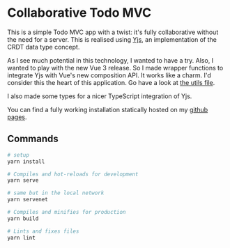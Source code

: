 # Collaborative Todo MVC

This is a simple Todo MVC app with a twist: it's fully collaborative without the need for
a server. This is realised using [Yjs](https://yjs.dev/), an implementation of the CRDT
data type concept.

As I see much potential in this technology, I wanted to have a try. Also, I wanted to play
with the new Vue 3 release. So I made wrapper functions to integrate Yjs with Vue's new
composition API. It works like a charm. I'd consider this the heart of this application.
Go have a look at [the utils file](https://github.com/onemenzel/collaborative-todo-mvc/blob/master/src/util.ts).

I also made some types for a nicer TypeScript integration of Yjs.

You can find a fully working installation statically hosted on my [github pages](https://onemenzel.github.io/todo-mvc-collab/index.html).

## Commands
```sh
# setup
yarn install

# Compiles and hot-reloads for development
yarn serve

# same but in the local network
yarn servenet

# Compiles and minifies for production
yarn build

# Lints and fixes files
yarn lint
```


